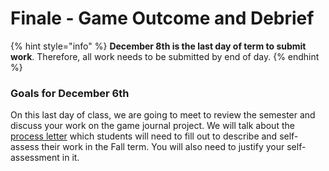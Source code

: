 # Finale - Game Outcome and Debrief

{% hint style="info" %}
**December 8th is the last day of term to submit work**. Therefore, all work needs to be submitted by end of day.&#x20;
{% endhint %}

### Goals for December 6th

On this last day of class, we are going to meet to review the semester and discuss your work on the game journal project. We will talk about the [process letter](../course-info/syllabus/coursework/process-letters.md) which students will need to fill out to describe and self-assess their work in the Fall term. You will also need to justify your self-assessment in it.&#x20;

